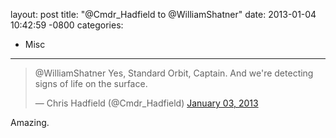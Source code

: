 layout: post
title:  "@Cmdr_Hadfield to @WilliamShatner"
date:   2013-01-04 10:42:59 -0800
categories:
  - Misc
---

<blockquote class="twitter-tweet"><p>@WilliamShatner Yes, Standard Orbit, Captain. And we're detecting signs of life on the surface.</p>&mdash; Chris Hadfield (@Cmdr_Hadfield) <a href="https://twitter.com/Cmdr_Hadfield/status/286948264236945408">January 03, 2013</a></blockquote>
<script async src="//platform.twitter.com/widgets.js" charset="utf-8"></script>

Amazing.
